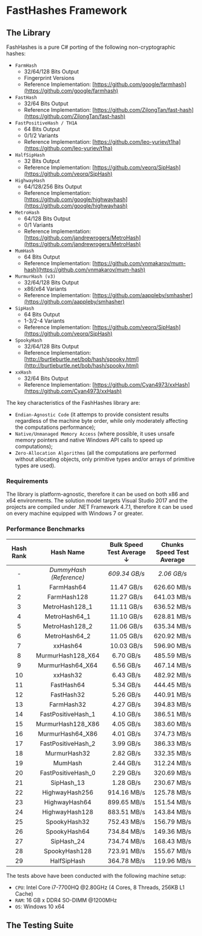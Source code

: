 # FastHashes Framework

## The Library

FashHashes is a pure C# porting of the following non-cryptographic hashes:

 - `FarmHash`
   - 32/64/128 Bits Output
   - Fingerprint Versions
   - Reference Implementation: [https://github.com/google/farmhash](https://github.com/google/farmhash)
 - `FastHash`
   - 32/64 Bits Output
   - Reference Implementation: [https://github.com/ZilongTan/fast-hash](https://github.com/ZilongTan/fast-hash)
 - `FastPositiveHash / TH1A`
   - 64 Bits Output
   - 0/1/2 Variants
   - Reference Implementation: [https://github.com/leo-yuriev/t1ha](https://github.com/leo-yuriev/t1ha)
 - `HalfSipHash`
   - 32 Bits Output
   - Reference Implementation: [https://github.com/veorq/SipHash](https://github.com/veorq/SipHash)
 - `HighwayHash`
   - 64/128/256 Bits Output
   - Reference Implementation: [https://github.com/google/highwayhash](https://github.com/google/highwayhash)
 - `MetroHash`
   - 64/128 Bits Output
   - 0/1 Variants
   - Reference Implementation: [https://github.com/jandrewrogers/MetroHash](https://github.com/jandrewrogers/MetroHash)
 - `MumHash`
   - 64 Bits Output
   - Reference Implementation: [https://github.com/vnmakarov/mum-hash](https://github.com/vnmakarov/mum-hash)
 - `MurmurHash (v3)`
   - 32/64/128 Bits Output
   - x86/x64 Variants
   - Reference Implementation: [https://github.com/aappleby/smhasher](https://github.com/aappleby/smhasher)
 - `SipHash`
   - 64 Bits Output
   - 1-3/2-4 Variants
   - Reference Implementation: [https://github.com/veorq/SipHash](https://github.com/veorq/SipHash)
 - `SpookyHash`
   - 32/64/128 Bits Output
   - Reference Implementation: [http://burtleburtle.net/bob/hash/spooky.html](http://burtleburtle.net/bob/hash/spooky.html)
 - `xxHash`
   - 32/64 Bits Output
   - Reference Implementation: [https://github.com/Cyan4973/xxHash](https://github.com/Cyan4973/xxHash)

The key characteristics of the FashHashes library are:
 - `Endian-Agnostic Code` (it attemps to provide consistent results regardless of the machine byte order, while only moderately affecting the computations performance);
 - `Native/Unmanaged Memory Access` (where possible, it uses unsafe memory pointers and native Windows API calls to speed up computations);
 - `Zero-Allocation Algorithms` (all the computations are performed without allocating objects, only primitive types and/or arrays of primitive types are used).
 
### Requirements
 
The library is platform-agnostic, therefore it can be used on both x86 and x64 environments. The solution model targets Visual Studio 2017 and the projects are compiled under .NET Framework 4.7.1, therefore it can be used on every machine equipped with Windows 7 or greater.

### Performance Benchmarks

| Hash Rank | Hash Name               | Bulk Speed Test Average ↓ | Chunks Speed Test Average |
| :---:     | :---:                   | :---:                     | :---:                     |
| *-*       | *DummyHash (Reference)* | *609.34 GB/s*             | *2.06 GB/s*               |
| 1         | FarmHash64              | 11.47 GB/s                | 626.60 MB/s               |
| 2         | FarmHash128             | 11.27 GB/s                | 641.03 MB/s               |
| 3         | MetroHash128_1          | 11.11 GB/s                | 636.52 MB/s               |
| 4         | MetroHash64_1           | 11.10 GB/s                | 628.81 MB/s               |
| 5         | MetroHash128_2          | 11.06 GB/s                | 635.34 MB/s               |
| 6         | MetroHash64_2           | 11.05 GB/s                | 620.92 MB/s               |
| 7         | xxHash64                | 10.03 GB/s                | 596.90 MB/s               |
| 8         | MurmurHash128_X64       | 6.70 GB/s                 | 485.59 MB/s               |
| 9         | MurmurHash64_X64        | 6.56 GB/s                 | 467.14 MB/s               |
| 10        | xxHash32                | 6.43 GB/s                 | 482.92 MB/s               |
| 11        | FastHash64              | 5.34 GB/s                 | 444.45 MB/s               |
| 12        | FastHash32              | 5.26 GB/s                 | 440.91 MB/s               |
| 13        | FarmHash32              | 4.27 GB/s                 | 394.83 MB/s               |
| 14        | FastPositiveHash_1      | 4.10 GB/s                 | 386.51 MB/s               |
| 15        | MurmurHash128_X86       | 4.05 GB/s                 | 383.60 MB/s               |
| 16        | MurmurHash64_X86        | 4.01 GB/s                 | 374.73 MB/s               | 
| 17        | FastPositiveHash_2      | 3.99 GB/s                 | 386.33 MB/s               |
| 18        | MurmurHash32            | 2.82 GB/s                 | 332.35 MB/s               |
| 19        | MumHash                 | 2.44 GB/s                 | 312.24 MB/s               |
| 20        | FastPositiveHash_0      | 2.29 GB/s                 | 320.69 MB/s               |
| 21        | SipHash_13              | 1.28 GB/s                 | 230.67 MB/s               |
| 22        | HighwayHash256          | 914.16 MB/s               | 125.78 MB/s               |
| 23        | HighwayHash64           | 899.65 MB/s               | 151.54 MB/s               |
| 24        | HighwayHash128          | 883.51 MB/s               | 143.84 MB/s               |
| 25        | SpookyHash32            | 752.43 MB/s               | 156.79 MB/s               |
| 26        | SpookyHash64            | 734.84 MB/s               | 149.36 MB/s               |
| 27        | SipHash_24              | 734.74 MB/s               | 168.43 MB/s               |
| 28        | SpookyHash128           | 723.91 MB/s               | 155.67 MB/s               |
| 29        | HalfSipHash             | 364.78 MB/s               | 119.96 MB/s               |

The tests above have been conducted with the following machine setup:

 - `CPU`: Intel Core i7-7700HQ @2.80GHz (4 Cores, 8 Threads, 256KB L1 Cache)
 - `RAM`: 16 GB x DDR4 SO-DIMM @1200MHz
 - `OS`: Windows 10 x64

## The Testing Suite
